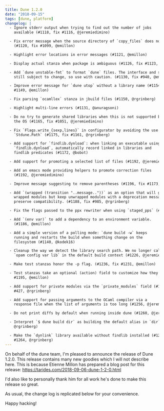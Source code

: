 ```yaml
---
title: Dune 1.2.0
date: "2018-09-15"
tags: [dune, platform]
changelog: |
  - Ignore stderr output when trying to find out the number of jobs
    available (#1118, fix #1116, @jeremiedimino)

  - Fix error message when the source directory of `copy_files` does not exist.
    (#1120, fix #1099, @emillon)

  - Highlight error locations in error messages (#1121, @emillon)

  - Display actual stanza when package is ambiguous (#1126, fix #1123, @emillon)

  - Add `dune unstable-fmt` to format `dune` files. The interface and syntax are
    still subject to change, so use with caution. (#1130, fix #940, @emillon)

  - Improve error message for `dune utop` without a library name (#1154, fix
    #1149, @emillon)

  - Fix parsing `ocamllex` stanza in jbuild files (#1150, @rgrinberg)

  - Highlight multi-line errors (#1131, @anuragsoni)

  - Do no try to generate shared libraries when this is not supported by
    the OS (#1165, fix #1051, @jeremiedimino)

  - Fix `Flags.write_{sexp,lines}` in configurator by avoiding the use of
    `Stdune.Path` (#1175, fix #1161, @rgrinberg)

  - Add support for `findlib.dynload`: when linking an executable using
    `findlib.dynload`, automatically record linked in libraries and
    findlib predicates (#1172, @bobot)

  - Add support for promoting a selected list of files (#1192, @jeremiedimino)

  - Add an emacs mode providing helpers to promote correction files
    (#1192, @jeremiedimino)

  - Improve message suggesting to remove parentheses (#1196, fix #1173, @emillon)

  - Add `(wrapped (transition "..message.."))` as an option that will generate
    wrapped modules but keep unwrapped modules with a deprecation message to
    preserve compatibility. (#1188, fix #985, @rgrinberg)

  - Fix the flags passed to the ppx rewriter when using `staged_pps` (#1218, @jeremiedimino)

  - Add `(env var)` to add a dependency to an environment variable.
    (#1186, @emillon)

  - Add a simple version of a polling mode: `dune build -w` keeps
    running and restarts the build when something change on the
    filesystem (#1140, @kodek16)

  - Cleanup the way we detect the library search path. We no longer call
    `opam config var lib` in the default build context (#1226, @jeremiedimino)

  - Make test stanzas honor the -p flag. (#1236, fix #1231, @emillon)

  - Test stanzas take an optional (action) field to customize how they run (#1248,
    #1195, @emillon)

  - Add support for private modules via the `private_modules` field (#1241, fix
    #427, @rgrinberg)

  - Add support for passing arguments to the OCaml compiler via a
    response file when the list of arguments is too long (#1256, @jeremiedimino)

  - Do not print diffs by default when running inside dune (#1260, @jeremiedimino)

  - Interpret `$ dune build dir` as building the default alias in `dir`. (#1259,
    @rgrinberg)

  - Make the `dynlink` library available without findlib installed (#1270, fix
    #1264, @rgrinberg)
---
```


On behalf of the dune team, I'm pleased to announce the release of Dune 1.2.0. This release contains many new goodies which I will not describe here. This is because Etienne Millon has prepared a blog post for this release: https://tarides.com/2018-09-06-dune-1-2-0.html

I'd also like to personally thank him for all work he's done to make this release so great.

As usual, the change log is replicated below for your convenience.

Happy hacking!